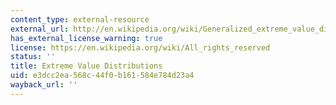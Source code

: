 ```yaml
---
content_type: external-resource
external_url: http://en.wikipedia.org/wiki/Generalized_extreme_value_distribution
has_external_license_warning: true
license: https://en.wikipedia.org/wiki/All_rights_reserved
status: ''
title: Extreme Value Distributions
uid: e3dcc2ea-568c-44f0-b161-584e784d23a4
wayback_url: ''
---
```

